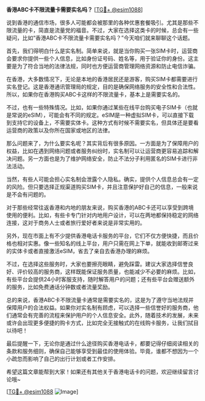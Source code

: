 **香港ABC卡不限流量卡需要实名吗？** [[TG💪+ @esim1088](https://t.me/s/esim1088)]

说到香港的通信市场，很多人可能都会被那里的各种优惠套餐吸引。尤其是那些不限流量的卡，简直是流量党的福音。不过，大家在选择这类卡的时候，总会有一些疑问，比如“香港ABC卡不限流量卡需要实名吗？”今天咱们就来聊聊这个话题。

首先，我们得明白什么是实名制。简单来说，就是当你购买一张SIM卡时，运营商会要求你提供一些个人信息，比如身份证号码、姓名等，用于验证你的身份。这主要是为了符合当地的法律法规，同时也方便运营商管理网络资源和防止电信诈骗。

在香港，大多数情况下，无论是本地的香港居民还是游客，购买SIM卡都需要进行实名登记。这是香港通讯管理局的规定，目的是确保网络服务的安全性和合法性。所以，如果你在香港购买ABC卡这样的不限流量卡，基本上是需要实名的。

不过，也有一些特殊情况。比如，如果你通过某些在线平台购买电子SIM卡（也就是常说的eSIM），可能会有不同的规定。eSIM是一种虚拟SIM卡，可以直接下载到支持它的设备上，不需要实体卡。这种方式有时候不需要实名，但具体还是要看运营商的政策以及你所在国家或地区的法律。

那么问题来了，为什么要实名呢？其实背后有很多原因。一方面是为了保障用户的权益，比如在遇到网络问题或者服务纠纷时，实名制可以让运营商更容易追踪和解决问题。另一方面也是为了维护网络安全，防止不法分子利用匿名的SIM卡进行非法活动。

当然，有些人可能会担心实名制会泄露个人隐私。确实，提供个人信息总会有一定的风险。但只要选择正规渠道购买SIM卡，并且注意保护好自己的信息，一般来说是不会有问题的。

对于那些经常往返香港和内地的朋友来说，购买香港的ABC卡还可以享受到跨境使用的便利。比如，有些卡专门针对内地用户设计，可以在两地都保持稳定的网络连接，这对于商务人士或者旅行爱好者来说是非常实用的。

另外，现在市面上有不少提供香港电话卡服务的平台，它们不仅方便快捷，而且价格也相对实惠。像一些知名的线上平台，用户只需在网上下单，就能收到邮寄过来的实体卡或者直接激活eSIM，省去了亲自去香港办理的麻烦。

不过，在选择这些服务时，大家也要擦亮眼睛，避免踩雷。建议大家选择信誉良好、评价较高的服务商，这样既能保证服务质量，也能减少不必要的麻烦。比如，有些平台会提供24小时客服支持，随时解答用户的问题；还有些平台会赠送额外的服务，比如免费通话分钟数或者流量奖励。

总的来说，香港ABC卡不限流量卡通常是需要实名的，这是为了遵守当地法规并保障用户的合法权益。如果你对实名制有顾虑，可以选择一些信誉好的服务商，他们通常会有完善的流程来保护用户的个人信息安全。此外，随着技术的发展，未来或许会出现更多便捷的购卡方式，比如完全无接触式的在线购卡服务，让我们拭目以待吧！

最后提醒一下，无论你是通过什么途径购买香港电话卡，都要记得仔细阅读相关的条款和服务细则，确保自己能够享受到最佳的使用体验。毕竟，谁都不想因为一个小疏忽而影响了自己的出行计划或者工作安排。

希望这篇文章能帮到大家！如果还有其他关于香港电话卡的问题，欢迎继续留言讨论哦~ 

[[TG💪+ @esim1088](https://t.me/s/esim1088) ![Image](https://i.postimg.cc/4NQfJmqS/Snipaste-2025-05-13-00-14-12.png)]